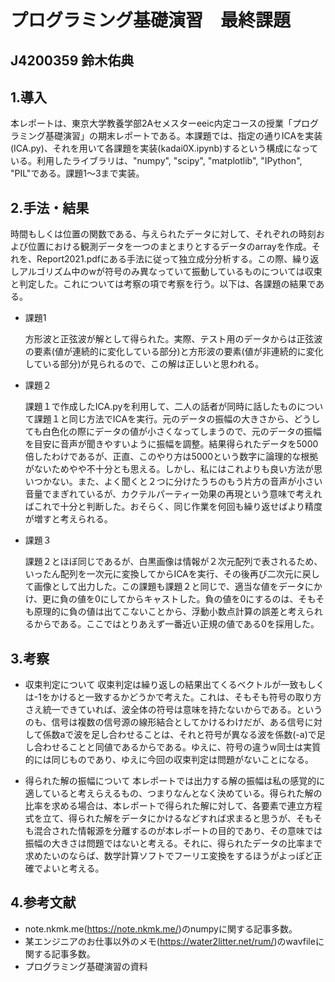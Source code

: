 # プログラミング基礎演習　最終課題

## J4200359 鈴木佑典
## 1.導入

本レポートは、東京大学教養学部2Aセメスターeeic内定コースの授業「プログラミング基礎演習」の期末レポートである。本課題では、指定の通りICAを実装(ICA.py)、それを用いて各課題を実装(kadai0X.ipynb)するという構成になっている。利用したライブラリは、"numpy", "scipy", "matplotlib", "IPython", "PIL"である。課題1～3まで実装。

## 2.手法・結果

時間もしくは位置の関数である、与えられたデータに対して、それぞれの時刻および位置における観測データを一つのまとまりとするデータのarrayを作成。それを、Report2021.pdfにある手法に従って独立成分分析する。この際、繰り返しアルゴリズム中のwが符号のみ異なっていて振動しているものについては収束と判定した。これについては考察の項で考察を行う。以下は、各課題の結果である。
- 課題1
 
  方形波と正弦波が解として得られた。実際、テスト用のデータからは正弦波の要素(値が連続的に変化している部分)と方形波の要素(値が非連続的に変化している部分)が見られるので、この解は正しいと思われる。

- 課題２
  
  課題１で作成したICA.pyを利用して、二人の話者が同時に話したものについて課題１と同じ方法でICAを実行。元のデータの振幅の大きさから、どうしても白色化の際にデータの値が小さくなってしまうので、元のデータの振幅を目安に音声が聞きやすいように振幅を調整。結果得られたデータを5000倍したわけであるが、正直、このやり方は5000という数字に論理的な根拠がないためやや不十分とも思える。しかし、私にはこれよりも良い方法が思いつかない。また、よく聞くと２つに分けたうちのもう片方の音声が小さい音量でまぎれているが、カクテルパーティー効果の再現という意味で考えればこれで十分と判断した。おそらく、同じ作業を何回も繰り返せばより精度が増すと考えられる。

- 課題３
  
  課題２とほぼ同じであるが、白黒画像は情報が２次元配列で表されるため、いったん配列を一次元に変換してからICAを実行、その後再び二次元に戻して画像として出力した。この課題も課題２と同じで、適当な値をデータにかけ、更に負の値を0にしてからキャストした。負の値を0にするのは、そもそも原理的に負の値は出てこないことから、浮動小数点計算の誤差と考えられるからである。ここではとりあえず一番近い正規の値である0を採用した。

## 3.考察

- 収束判定について
  収束判定は繰り返しの結果出てくるベクトルが一致もしくは-1をかけると一致するかどうかで考えた。これは、そもそも符号の取り方さえ統一できていれば、波全体の符号は意味を持たないからである。というのも、信号は複数の信号源の線形結合としてかけるわけだが、ある信号に対して係数aで波を足し合わせることは、それと符号が異なる波を係数(-a)で足し合わせることと同値であるからである。ゆえに、符号の違うw同士は実質的には同じものであり、ゆえに今回の収束判定は問題がないことになる。

- 得られた解の振幅について
  本レポートでは出力する解の振幅は私の感覚的に適していると考えらえるもの、つまりなんとなく決めている。得られた解の比率を求める場合は、本レポートで得られた解に対して、各要素で連立方程式を立て、得られた解をデータにかけるなどすれば求まると思うが、そもそも混合された情報源を分離するのが本レポートの目的であり、その意味では振幅の大きさは問題ではないと考える。それに、得られたデータの比率まで求めたいのならば、数学計算ソフトでフーリエ変換をするほうがよっぽど正確でよいと考える。

## 4.参考文献

- note.nkmk.me(https://note.nkmk.me/)のnumpyに関する記事多数。
- 某エンジニアのお仕事以外のメモ(https://water2litter.net/rum/)のwavfileに関する記事多数。
- プログラミング基礎演習の資料